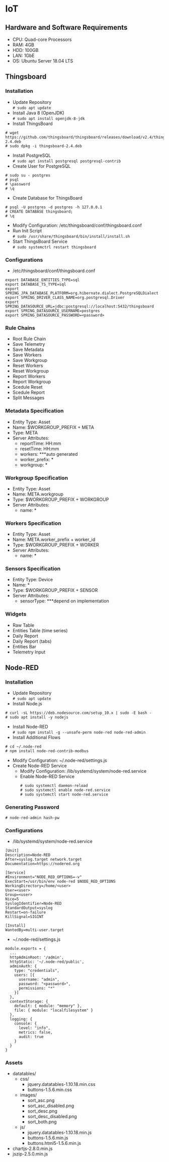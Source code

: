 # IoT

## Hardware and Software Requirements
- CPU: Quad-core Processors
- RAM: 4GB
- HDD: 100GB
- LAN: 1GbE 
- OS: Ubuntu Server 18.04 LTS

## Thingsboard

### Installation
- Update Repository  
  `# sudo apt update`
- Install Java 8 (OpenJDK)  
`# sudo apt install openjdk-8-jdk`
- Install ThingsBoard  
```
# wget https://github.com/thingsboard/thingsboard/releases/download/v2.4/thingsboard-2.4.deb
# sudo dpkg -i thingsboard-2.4.deb
```
- Install PostgreSQL  
`# sudo apt install postgresql postgresql-contrib`
- Create User for PostgreSQL  
```
# sudo su - postgres
# psql
# \password
# \q
```
- Create Database for ThingsBoard  
```
# psql -U postgres -d postgres -h 127.0.0.1
# CREATE DATABASE thingsboard;
# \q
```
- Modify Configuration: /etc/thingsboard/conf/thingsboard.conf  
- Run Init Script  
`# sudo /usr/share/thingsboard/bin/install/install.sh`
- Start ThingsBoard Service  
`# sudo systemctrl restart thingsboard`

### Configurations
- /etc/thingsboard/conf/thingsboard.conf  
```
export DATABASE_ENTITIES_TYPE=sql
export DATABASE_TS_TYPE=sql
export SPRING_JPA_DATABASE_PLATFORM=org.hibernate.dialect.PostgreSQLDialect
export SPRING_DRIVER_CLASS_NAME=org.postgresql.Driver
export SPRING_DATASOURCE_URL=jdbc:postgresql://localhost:5432/thingsboard
export SPRING_DATASOURCE_USERNAME=postgres
export SPRING_DATASOURCE_PASSWORD=<password>
```

### Rule Chains
- Root Rule Chain
- Save Telemetry
- Save Metadata
- Save Workers
- Save Workgroup
- Reset Workers
- Reset Workgroup
- Report Workers
- Report Workgroup
- Scedule Reset 
- Scedule Report 
- Split Messages

### Metadata Specification
- Entity Type: Asset
- Name: $WORKGROUP_PREFIX + META
- Type: META
- Server Attributes: 
  - reportTime: HH:mm
  - resetTime: HH:mm
  - workers: ***auto generated
  - worker_prefix: *
  - workgroup: *

### Workgroup Specification
- Entity Type: Asset
- Name: META.workgroup
- Type: $WORKGROUP_PREFIX + WORKGROUP
- Server Attributes: 
  - name: *

### Workers Specification
- Entity Type: Asset
- Name: META.worker_prefix + worker_id
- Type: $WORKGROUP_PREFIX + WORKER
- Server Attributes: 
  - name: *

### Sensors Specification
- Entity Type: Device
- Name: *
- Type: $WORKGROUP_PREFIX + SENSOR
- Server Attributes: 
  - sensorType: ***depend on implementation
  
### Widgets
- Raw Table
- Entities Table (time series)
- Daily Report
- Daily Report (tabs)
- Entities Bar
- Telemetry Input

## Node-RED

### Installation
- Update Repository  
`# sudo apt update`
- Install Node.js  
```
# curl -sL https://deb.nodesource.com/setup_10.x | sudo -E bash -
# sudo apt install -y nodejs
```
- Install Node-RED  
`# sudo npm install -g --unsafe-perm node-red node-red-admin`
- Install Additional Flows  
```
# cd ~/.node-red
# npm install node-red-contrib-modbus
```
- Modify Configuration: ~/.node-red/settings.js  
- Create Node-RED Service  
  - Modify Configuration: /lib/systemd/system/node-red.service  
  - Enable Node-RED Service  
    ```
    # sudo systemctl daemon-reload
    # sudo systemctl enable node-red.service
    # sudo systemctl start node-red.service
    ```

### Generating Password
`# node-red-admin hash-pw`
	
### Configurations
- /lib/systemd/system/node-red.service  
```
[Unit]
Description=Node-RED
After=syslog.target network.target
Documentation=https://nodered.org

[Service]
#Environment="NODE_RED_OPTIONS=-v"
ExecStart=/usr/bin/env node-red $NODE_RED_OPTIONS
WorkingDirectory=/home/<user>
User=<user>
Group=<user>
Nice=5
SyslogIdentifier=Node-RED
StandardOutput=syslog
Restart=on-failure
KillSignal=SIGINT

[Install]
WantedBy=multi-user.target
```
- ~/.node-red/settings.js  
```
module.exports = {
  ...
  httpAdminRoot: '/admin',
  httpStatic: '~/.node-red/public',
  adminAuth: {
    type: "credentials",
    users: [{
      username: "admin",
      password: "<password>",
      permissions: "*"
    }]
  },
  contextStorage: {
    default: { module: "memory" },
    file: { module: "localfilesystem" }
  },
  logging: {
    console: {
      level: "info",
      metrics: false,
      audit: true
    }
  }
}
```

### Assets
- datatables/
  - css/
	- jquery.datatables-1.10.18.min.css
    - buttons-1.5.6.min.css
  - images/
    - sort_asc.png
    - sort_asc_disabled.png
    - sort_desc.png
    - sort_desc_disabled.png
    - sort_both.png
  - js/
	- jquery.datatables-1.10.18.min.js
    - buttons-1.5.6.min.js
    - buttons.html5-1.5.6.min.js
- chartjs-2.8.0.min.js
- jszip-2.5.0.min.js